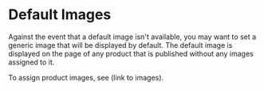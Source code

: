 # Default Images

Against the event that a default image isn't available, you may want
to set a generic image that will be displayed by default. The default image is
displayed on the page of any product that is published without any images
assigned to it.

To assign product images, see (link to images).


